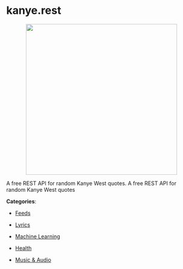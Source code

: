 # kanye.rest
<p align="center">
    <img width="400" src="https://raw.githubusercontent.com/apis-list/apis-list/apis/kanye-rest/logo_256x256.png" />
</p>

A free REST API for random Kanye West quotes. A free REST API for random Kanye West quotes



**Categories**:

- [Feeds](https://github.com/apis-list/apis-list#feeds)

- [Lyrics](https://github.com/apis-list/apis-list#lyrics)

- [Machine Learning](https://github.com/apis-list/apis-list#machine-learning)

- [Health](https://github.com/apis-list/apis-list#health)

- [Music & Audio](https://github.com/apis-list/apis-list#music-and-audio)



